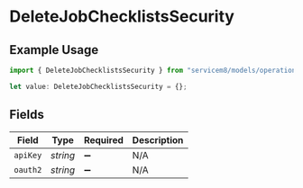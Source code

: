 # DeleteJobChecklistsSecurity

## Example Usage

```typescript
import { DeleteJobChecklistsSecurity } from "servicem8/models/operations";

let value: DeleteJobChecklistsSecurity = {};
```

## Fields

| Field              | Type               | Required           | Description        |
| ------------------ | ------------------ | ------------------ | ------------------ |
| `apiKey`           | *string*           | :heavy_minus_sign: | N/A                |
| `oauth2`           | *string*           | :heavy_minus_sign: | N/A                |